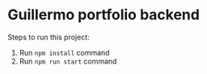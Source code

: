 # Guillermo portfolio backend

Steps to run this project:

1. Run `npm install` command
2. Run `npm run start` command
